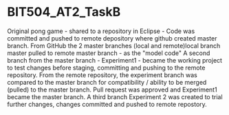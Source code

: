 # BIT504_AT2_TaskB
Original pong game - shared to a repository in Eclipse - Code was committed and pushed to remote depository where github created master branch.
From GitHub the 2 master branches (local and remote)local branch master pulled to remote master branch - as the "model code"
A second branch from the master branch - Experiment1 - became the working project to test changes before staging, committing and pushing to the remote repository.
From the remote repository, the experiment branch was compared to the master branch for compatibility / ability to be merged (pulled) to the master branch.
Pull request was approved and Experiment1 became the master branch.
A third branch Experiment 2 was created to trial further changes, changes committed and pushed to remote repostory.
